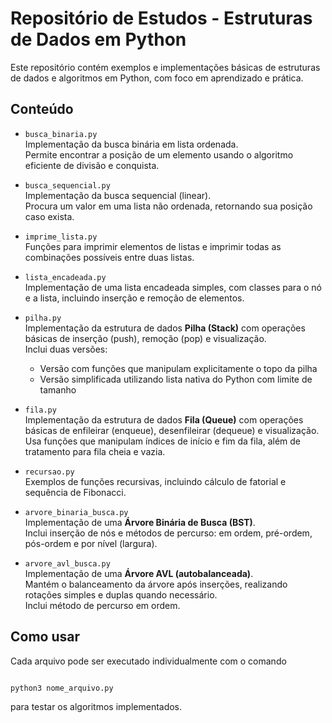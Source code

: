 # Repositório de Estudos - Estruturas de Dados em Python

Este repositório contém exemplos e implementações básicas de estruturas de dados e algoritmos em Python, com foco em aprendizado e prática.

## Conteúdo

- `busca_binaria.py`  
  Implementação da busca binária em lista ordenada.  
  Permite encontrar a posição de um elemento usando o algoritmo eficiente de divisão e conquista.

- `busca_sequencial.py`  
  Implementação da busca sequencial (linear).  
  Procura um valor em uma lista não ordenada, retornando sua posição caso exista.

- `imprime_lista.py`  
  Funções para imprimir elementos de listas e imprimir todas as combinações possíveis entre duas listas.

- `lista_encadeada.py`  
  Implementação de uma lista encadeada simples, com classes para o nó e a lista, incluindo inserção e remoção de elementos.

- `pilha.py`  
  Implementação da estrutura de dados **Pilha (Stack)** com operações básicas de inserção (push), remoção (pop) e visualização.  
  Inclui duas versões:  
  - Versão com funções que manipulam explicitamente o topo da pilha  
  - Versão simplificada utilizando lista nativa do Python com limite de tamanho

- `fila.py`  
  Implementação da estrutura de dados **Fila (Queue)** com operações básicas de enfileirar (enqueue), desenfileirar (dequeue) e visualização.  
  Usa funções que manipulam índices de início e fim da fila, além de tratamento para fila cheia e vazia.

- `recursao.py`  
  Exemplos de funções recursivas, incluindo cálculo de fatorial e sequência de Fibonacci.


- `arvore_binaria_busca.py`  
  Implementação de uma **Árvore Binária de Busca (BST)**.  
  Inclui inserção de nós e métodos de percurso: em ordem, pré-ordem, pós-ordem e por nível (largura).


- `arvore_avl_busca.py`  
  Implementação de uma **Árvore AVL (autobalanceada)**.  
  Mantém o balanceamento da árvore após inserções, realizando rotações simples e duplas quando necessário.  
  Inclui método de percurso em ordem.


## Como usar

Cada arquivo pode ser executado individualmente com o comando

```bash

python3 nome_arquivo.py

```

 para testar os algoritmos implementados.  


